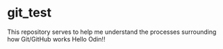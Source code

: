 # git_test
This repository serves to help me understand the processes surrounding how Git/GitHub works
Hello Odin!!